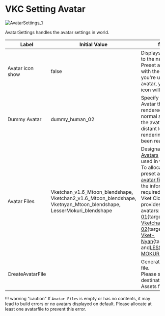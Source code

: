# VKC Setting Avatar

![AvatarSettings_1](img/AvatarSettings_1.jpg)

AvatarSettings handles the avatar settings in world.

|  Label | Initial Value | function |
| ---- | ---- | ---- |
| Avatar icon show | false | Displays an icon next to the name.<br> Preset avatars come with their own icons. If you're using a custom avatar, your account icon will be displayed. |
| Dummy Avatar | dummy_human_02 | Specify the Dummy Avatar that will be rendered instead of normal avatars, when the avatar is in a distant location or the rendering limit has been reached. |
| Avatar Files | Vketchan_v1.6_Mtoon_blendshape,<br>Vketchan2_v1.6_Mtoon_blendshape,<br>Vketnyan_Mtoon_blendshape,<br>LesserMokuri_blendshape  | Designate [Preset Avatars](../WorldMakingGuide/PresetAvatar.md) which can be used in world.<br> To allocate a new preset avatar, an [avatar file](../WorldMakingGuide/AvatarFile.md) handling all the information is required.<br>Vket Cloud SDK provides 4 preset avatars: [Vketchan 01](https://store.vket.com/en/items/656){target=blank}, [Vketchan 02](https://store.vket.com/en/items/657){target=blank}, [Vket-Nyan](https://store.vket.com/en/items/7140){target=blank}, and[LESSER MOKURI](https://store.vket.com/en/items/2157){target=blank}.  |
| CreateAvatarFile | | Generate a new avatar file. <br>Please select the destination under the Assets folder.|

!!! warning "caution"
    If `Avatar Files` is empty or has no contents, it may lead to build errors or no avatars displayed on default. Please allocate at least one avatarfile to prevent this error.
